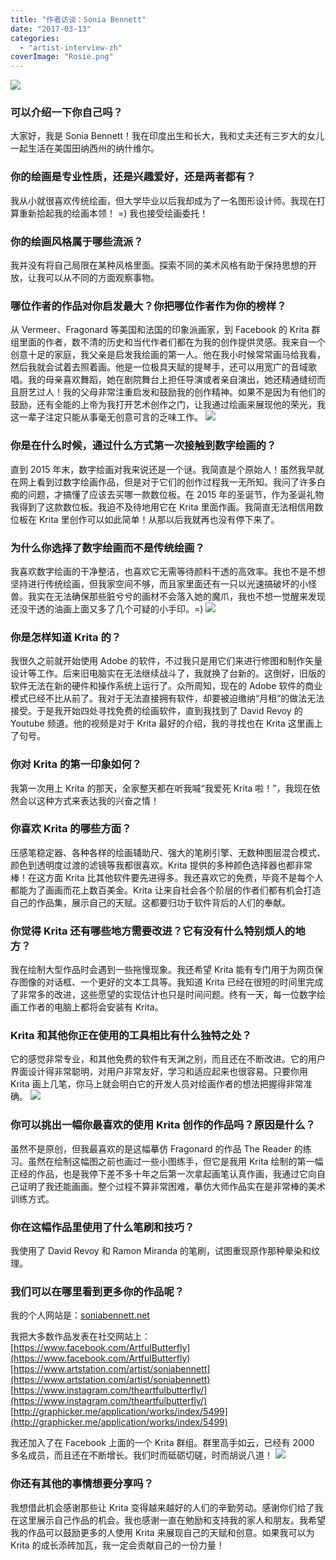 ```yaml
---
title: "作者访谈：Sonia Bennett"
date: "2017-03-13"
categories: 
  - "artist-interview-zh"
coverImage: "Rosie.png"
---
```


![](images/GirlinARedSari.png)

### 可以介绍一下你自己吗？

大家好，我是 Sonia Bennett！我在印度出生和长大，我和丈夫还有三岁大的女儿一起生活在美国田纳西州的纳什维尔。

### 你的绘画是专业性质，还是兴趣爱好，还是两者都有？

我从小就很喜欢传统绘画，但大学毕业以后我却成为了一名图形设计师。我现在打算重新拾起我的绘画本领！ =) 我也接受绘画委托！

### 你的绘画风格属于哪些流派？

我并没有将自己局限在某种风格里面。探索不同的美术风格有助于保持思想的开放，让我可以从不同的方面观察事物。

### 哪位作者的作品对你启发最大？你把哪位作者作为你的榜样？

从 Vermeer、Fragonard 等美国和法国的印象派画家，到 Facebook 的 Krita 群组里面的作者，数不清的历史和当代作者们都在为我的创作提供灵感。我来自一个创意十足的家庭，我父亲是启发我绘画的第一人。他在我小时候常常画马给我看，然后我就会试着去照着画。他是一位极具天赋的提琴手，还可以用宽广的音域歌唱。我的母亲喜欢舞蹈，她在剧院舞台上担任导演或者亲自演出，她还精通缝纫而且厨艺过人！我的父母非常注重启发和鼓励我的创作精神。如果不是因为有他们的鼓励，还有全能的上帝为我打开艺术创作之门，让我通过绘画来展现他的荣光，我这一辈子注定只能从事毫无创意可言的乏味工作。 ![](images/Cavern.jpg)

### 你是在什么时候，通过什么方式第一次接触到数字绘画的？

直到 2015 年末，数字绘画对我来说还是一个谜。我简直是个原始人！虽然我早就在网上看到过数字绘画作品，但是对于它们的创作过程我一无所知。我问了许多白痴的问题，才搞懂了应该去买哪一款数位板。在 2015 年的圣诞节，作为圣诞礼物我得到了这款数位板。我迫不及待地用它在 Krita 里面作画。我简直无法相信用数位板在 Krita 里创作可以如此简单！从那以后我就再也没有停下来了。

### 为什么你选择了数字绘画而不是传统绘画？

我喜欢数字绘画的干净整洁，也喜欢它无需等待颜料干透的高效率。我也不是不想坚持进行传统绘画，但我家空间不够，而且家里面还有一只以光速搞破坏的小怪兽。我实在无法确保那些脏兮兮的画材不会落入她的魔爪，我也不想一觉醒来发现还没干透的油画上面又多了几个可疑的小手印。=) ![](images/Rosie.png)

### 你是怎样知道 Krita 的？

我很久之前就开始使用 Adobe 的软件，不过我只是用它们来进行修图和制作矢量设计等工作。后来旧电脑实在无法继续战斗了，我就换了台新的。这倒好，旧版的软件无法在新的硬件和操作系统上运行了。众所周知，现在的 Adobe 软件的商业模式已经不比从前了。我对于无法直接拥有软件，却要被迫缴纳“月租”的做法无法接受。于是我开始四处寻找免费的绘画软件，直到我找到了 David Revoy 的 Youtube 频道。他的视频是对于 Krita 最好的介绍，我的寻找也在 Krita 这里画上了句号。

### 你对 Krita 的第一印象如何？

我第一次用上 Krita 的那天，全家整天都在听我喊“我爱死 Krita 啦！”，我现在依然会以这种方式来表达我的兴奋之情！

### 你喜欢 Krita 的哪些方面？

压感笔稳定器、各种各样的绘画辅助尺、强大的笔刷引擎、无数种图层混合模式、颜色到透明度过渡的滤镜等我都很喜欢。Krita 提供的多种颜色选择器也都非常棒！在这方面 Krita 比其他软件要先进得多。我还喜欢它的免费，毕竟不是每个人都能为了画画而花上数百美金。Krita 让来自社会各个阶层的作者们都有机会打造自己的作品集，展示自己的天赋。这都要归功于软件背后的人们的奉献。

### 你觉得 Krita 还有哪些地方需要改进？它有没有什么特别烦人的地方？

我在绘制大型作品时会遇到一些拖慢现象。我还希望 Krita 能有专门用于为网页保存图像的对话框、一个更好的文本工具等。我知道 Krita 已经在很短的时间里完成了非常多的改进，这些愿望的实现估计也只是时间问题。终有一天，每一位数字绘画工作者的电脑上都将会安装有 Krita。

### Krita 和其他你正在使用的工具相比有什么独特之处？

它的感觉非常专业，和其他免费的软件有天渊之别，而且还在不断改进。它的用户界面设计得非常聪明，对用户非常友好，学习和适应起来也很容易。只要你用 Krita 画上几笔，你马上就会明白它的开发人员对绘画作者的想法把握得非常准确。 ![](images/fragonardPractice.png)

### 你可以挑出一幅你最喜欢的使用 Krita 创作的作品吗？原因是什么？

虽然不是原创，但我最喜欢的是这幅摹仿 Fragonard 的作品 The Reader 的练习。虽然在绘制这幅图之前也画过一些小图练手，但它是我用 Krita 绘制的第一幅正经的作品，也是我停下差不多十年之后第一次拿起画笔认真作画，我通过它向自己证明了我还能画画。整个过程不算非常困难，摹仿大师作品实在是非常棒的美术训练方式。

### 你在这幅作品里使用了什么笔刷和技巧？

我使用了 David Revoy 和 Ramon Miranda 的笔刷，试图重现原作那种晕染和纹理。

### 我们可以在哪里看到更多你的作品呢？

我的个人网站是：[soniabennett.net](http://soniabennett.net)

我把大多数作品发表在社交网站上： [https://www.facebook.com/ArtfulButterfly](https://www.facebook.com/ArtfulButterfly) [https://www.artstation.com/artist/soniabennett](https://www.artstation.com/artist/soniabennett) [https://www.instagram.com/theartfulbutterfly/](https://www.instagram.com/theartfulbutterfly/) [http://graphicker.me/application/works/index/5499](http://graphicker.me/application/works/index/5499)

我还加入了在 Facebook 上面的一个 Krita 群组。群里高手如云，已经有 2000 多名成员，而且还在不断增长。我们时而砥砺切磋，时而胡说八道！ ![](images/dragonfly.png)

### 你还有其他的事情想要分享吗？

我想借此机会感谢那些让 Krita 变得越来越好的人们的辛勤劳动。感谢你们给了我在这里展示自己作品的机会。我也感谢一直在勉励和支持我的家人和朋友。我希望我的作品可以鼓励更多的人使用 Krita 来展现自己的天赋和创意。如果我可以为 Krita 的成长添砖加瓦，我一定会贡献自己的一份力量！
